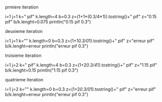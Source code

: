 prmiere iteration

i=1 j=1
k=" pif"
k.length=4
b=0.3 
z=(1+1*(0.3/4*1)).tostring()+" pif"
z="0.15 pif"
b/k.lenght=0.075
println("0.15 pif  0.3")

deuxieme iteration

i=1 j=1
k=""
k.length=0
b=0.3 
z=(1+1*0.3/0*1).tostring()+" pif"
z="erreur pif"
b/k.lenght=erreur
println("erreur pif  0.3")

troisieme iteration

i=1 j=2
k=" pif"
k.length=4
b=0.3 
z=(1+2*0.3/4*1).tostring()+" pif"
z="1.15 pif"
b/k.lenght=0.15
println("1.15 pif  0.3")

quatrieme iteration

i=1 j=2
k=""
k.length=0
b=0.3 
z=(1+2*0.3/0*1).tostring()+" pif"
z="erreur pif"
b/k.lenght=erreur
println("erreur pif  0.3")